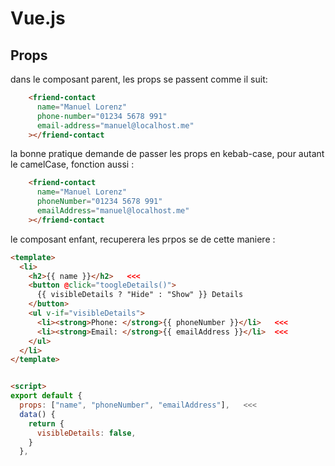 # Vue.js

## Props

dans le composant parent, les props se passent comme il suit:

```html
    <friend-contact
      name="Manuel Lorenz"
      phone-number="01234 5678 991"
      email-address="manuel@localhost.me"
    ></friend-contact
```

la bonne pratique demande de passer les props en kebab-case, pour autant le camelCase, fonction aussi :

```html
    <friend-contact
      name="Manuel Lorenz"
      phoneNumber="01234 5678 991"
      emailAddress="manuel@localhost.me"
    ></friend-contact
```

le composant enfant, recuperera les prpos se de cette maniere :

```html
<template>
  <li>
    <h2>{{ name }}</h2>   <<<
    <button @click="toogleDetails()">
      {{ visibleDetails ? "Hide" : "Show" }} Details
    </button>
    <ul v-if="visibleDetails">
      <li><strong>Phone: </strong>{{ phoneNumber }}</li>   <<<
      <li><strong>Email: </strong>{{ emailAddress }}</li>  <<<
    </ul>
  </li>
</template>


<script>
export default {
  props: ["name", "phoneNumber", "emailAddress"],   <<<
  data() {
    return {
      visibleDetails: false,
    }
  },
```
